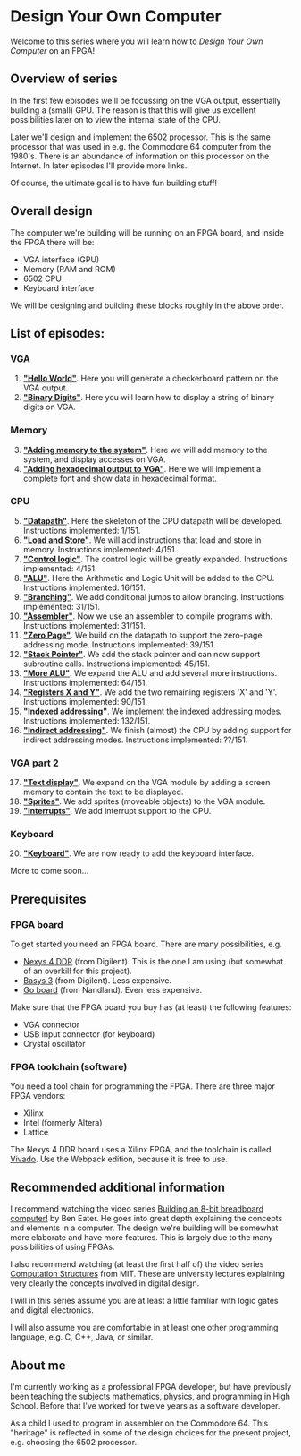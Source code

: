 # Design Your Own Computer #

Welcome to this series where you will learn how to *Design Your Own Computer* on an FPGA!

## Overview of series ##

In the first few episodes we'll be focussing on the VGA output, essentially
building a (small) GPU. The reason is that this will give us excellent 
possibilities later on to view the internal state of the CPU.

Later we'll design and implement the 6502 processor. This is the same processor
that was used in e.g. the Commodore 64 computer from the 1980's. There is
an abundance of information on this processor on the Internet. In later episodes
I'll provide more links.

Of course, the ultimate goal is to have fun building stuff!

## Overall design ##

The computer we're building will be running on an FPGA board, and inside the FPGA there will be:
* VGA interface (GPU)
* Memory (RAM and ROM)
* 6502 CPU
* Keyboard interface

We will be designing and building these blocks roughly in the above order.

## List of episodes: ##
### VGA ###
1.  [**"Hello World"**](ep01_-_Hello_World). Here you will generate a
    checkerboard pattern on the VGA output.
2.  [**"Binary Digits"**](ep02_-_Binary_Digits). Here you will learn how to
    display a string of binary digits on VGA.
### Memory ###
3.  [**"Adding memory to the system"**](ep03_-_Memory). Here we will add memory
    to the system, and display accesses on VGA.
4.  [**"Adding hexadecimal output to VGA"**](ep04_-_Hexadecimal). Here we will
    implement a complete font and show data in hexadecimal format.
### CPU ###
5.  [**"Datapath"**](ep05_-_Datapath). Here the skeleton of the CPU datapath
    will be developed. Instructions implemented:  1/151.
6.  [**"Load and Store"**](ep06_-_Load_And_Store). We will add instructions
    that load and store in memory. Instructions implemented:  4/151.
7.  [**"Control logic"**](ep07_-_Control_Logic). The control logic will be
    greatly expanded. Instructions implemented:  4/151.
8.  [**"ALU"**](ep08_-_ALU). Here the Arithmetic and Logic Unit will be added
    to the CPU. Instructions implemented: 16/151.
9.  [**"Branching"**](ep09_-_Branching). We add conditional jumps to allow
    brancing.  Instructions implemented: 31/151.
10. [**"Assembler"**](ep10_-_Assembler). Now we use an assembler to compile
    programs with.  Instructions implemented: 31/151.
11. [**"Zero Page"**](ep11_-_Zero_Page). We build on the datapath to support
    the zero-page addressing mode.  Instructions implemented: 39/151.
12. [**"Stack Pointer"**](ep12_-_Stack_Pointer). We add the stack pointer and
    can now support subroutine calls.  Instructions implemented: 45/151.
13. [**"More ALU"**](ep13_-_More_ALU). We expand the ALU and add several more
    instructions.  Instructions implemented: 64/151.
14. [**"Registers X and Y"**](ep14_-_Registers_X_and_Y). We add the two
    remaining registers 'X' and 'Y'.  Instructions implemented: 90/151.
15. [**"Indexed addressing"**](ep15_-_Indexed_Addressing). We implement
    the indexed addressing modes. Instructions implemented: 132/151.
16. [**"Indirect addressing"**](ep15_-_Indirect_Addressing). We finish (almost)
    the CPU by adding support for indirect addressing modes. Instructions
    implemented: ??/151.
### VGA part 2 ###
17. [**"Text display"**](ep16_-_Text_Display). We expand on the VGA module
    by adding a screen memory to contain the text to be displayed.
18. [**"Sprites"**](ep17_-_Sprites). We add sprites (moveable objects) to the
    VGA module.
19. [**"Interrupts"**](ep18_-_Interrupts). We add interrupt support to the CPU.
### Keyboard ###
20. [**"Keyboard"**](ep19_-_Keyboard). We are now ready to add the keyboard
    interface.

More to come soon...

## Prerequisites ##

### FPGA board ###

To get started you need an FPGA board. There are many possibilities, e.g.
* [Nexys 4 DDR](https://reference.digilentinc.com/reference/programmable-logic/nexys-4-ddr/start)
(from Digilent). This is the one I am using (but somewhat of an overkill for this project).
* [Basys 3](https://reference.digilentinc.com/reference/programmable-logic/basys-3/start)
(from Digilent). Less expensive.
* [Go board](https://www.nandland.com/goboard/introduction.html)
(from Nandland). Even less expensive.

Make sure that the FPGA board you buy has (at least) the following features:
* VGA connector
* USB input connector (for keyboard)
* Crystal oscillator

### FPGA toolchain (software) ###

You need a tool chain for programming the FPGA. There are three major FPGA vendors:
* Xilinx
* Intel (formerly Altera)
* Lattice

The Nexys 4 DDR board uses a Xilinx FPGA, and the toolchain is called
[Vivado](https://www.xilinx.com/support/download.html).
Use the Webpack edition, because it is free to use.

## Recommended additional information ##

I recommend watching the video series 
[Building an 8-bit breadboard computer!](https://www.youtube.com/playlist?list=PLowKtXNTBypGqImE405J2565dvjafglHU)
by Ben Eater. He goes into great depth explaining the concepts and elements in
a computer. The design we're building will be somewhat more elaborate and have
more features. This is largely due to the many possibilities of using FPGAs.

I also recommend watching (at least the first half of) the video series
[Computation Structures](https://www.youtube.com/playlist?list=PLqAMlAbd8sIuiuk_yJeqCWWxe7jxWgswj)
from MIT. These are university lectures explaining very clearly the concepts involved in digital design.

I will in this series assume you are at least a little familiar with logic
gates and digital electronics.

I will also assume you are comfortable in at least one other programming
language, e.g. C, C++, Java, or similar.

## About me ##

I'm currently working as a professional FPGA developer, but have previously
been teaching the subjects mathematics, physics, and programming in High School.
Before that I've worked for twelve years as a software developer.

As a child I used to program in assembler on the Commodore 64. This "heritage"
is reflected in some of the design choices for the present project, e.g.
choosing the 6502 processor.

